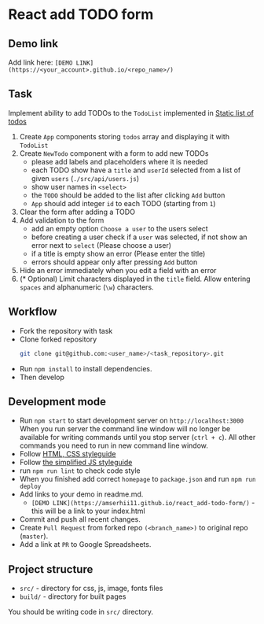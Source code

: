 # React add TODO form

## Demo link

Add link here: `[DEMO LINK](https://<your_account>.github.io/<repo_name>/)`

## Task

Implement ability to add TODOs to the `TodoList` implemented in [Static list of todos](https://github.com/mate-academy/react_static-list-of-todos)

1. Create `App` components storing `todos` array and displaying it with `TodoList`
2. Create `NewTodo` component with a form to add new TODOs
   - please add labels and placeholders where it is needed
   - each TODO show have a `title` and `userId` selected from a list of given `users` (`./src/api/users.js`)
   - show user names in `<select>`
   - the `TODO` should be added to the list after clicking `Add` button
   - `App` should add integer `id` to each TODO (starting from `1`)
3. Clear the form after adding a TODO
4. Add validation to the form
   - add an empty option `Choose a user` to the users select
   - before creating a user check if a `user` was selected, if not show an error next to `select` (Please choose a user)
   - if a title is empty show an error (Please enter the title)
   - errors should appear only after pressing `Add` button
5. Hide an error immediately when you edit a field with an error
6. (\* Optional) Limit characters displayed in the `title` field.
   Allow entering `spaces` and alphanumeric (`\w`) characters.

## Workflow

- Fork the repository with task
- Clone forked repository
  ```bash
  git clone git@github.com:<user_name>/<task_repository>.git
  ```
- Run `npm install` to install dependencies.
- Then develop

## Development mode

- Run `npm start` to start development server on `http://localhost:3000`
  When you run server the command line window will no longer be available for
  writing commands until you stop server (`ctrl + c`). All other commands you
  need to run in new command line window.
- Follow [HTML, CSS styleguide](https://mate-academy.github.io/style-guides/htmlcss.html)
- Follow [the simplified JS styleguide](https://mate-academy.github.io/style-guides/javascript-standard-modified)
- run `npm run lint` to check code style
- When you finished add correct `homepage` to `package.json` and run `npm run deploy`
- Add links to your demo in readme.md.
  - `[DEMO LINK](https://amserhii11.github.io/react_add-todo-form/)` - this will be a
    link to your index.html
- Commit and push all recent changes.
- Create `Pull Request` from forked repo `(<branch_name>)` to original repo
  (`master`).
- Add a link at `PR` to Google Spreadsheets.

## Project structure

- `src/` - directory for css, js, image, fonts files
- `build/` - directory for built pages

You should be writing code in `src/` directory.
